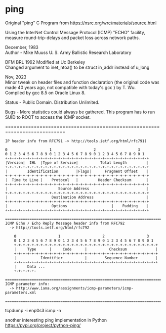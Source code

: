 # ping

Original "ping" C Program from https://nsrc.org/wrc/materials/source.html 


  Using the InterNet Control Message Protocol (ICMP) "ECHO" facility,
  measure round-trip-delays and packet loss across network paths.

  December, 1983  
  Author -
 	Mike Muuss
 	U. S. Army Ballistic Research Laboratory
 	
  DFM BRL 1992
  Modified at Uc Berkeley   
  Changed argument to inet_ntoa() to be struct in_addr instead of u_long
  
  Nov, 2023  
  Minor tweak on header files and function declaration (the original code was made 40 years ago, not compatible with today's gcc ) by T. Wu.   
  Compiled by gcc 8.5 on Oracle Linux 8.
    
  Status -
 	Public Domain.  Distribution Unlimited.
 
  Bugs -
 	More statistics could always be gathered.
 	This program has to run SUID to ROOT to access the ICMP socket.


 ===========================================================================
 
    IP header info from RFC791 -> http://tools.ietf.org/html/rfc791)

    0                   1                   2                   3
    0 1 2 3 4 5 6 7 8 9 0 1 2 3 4 5 6 7 8 9 0 1 2 3 4 5 6 7 8 9 0 1
    +-+-+-+-+-+-+-+-+-+-+-+-+-+-+-+-+-+-+-+-+-+-+-+-+-+-+-+-+-+-+-+-+
    |Version|  IHL  |Type of Service|          Total Length         |
    +-+-+-+-+-+-+-+-+-+-+-+-+-+-+-+-+-+-+-+-+-+-+-+-+-+-+-+-+-+-+-+-+
    |         Identification        |Flags|      Fragment Offset    |
    +-+-+-+-+-+-+-+-+-+-+-+-+-+-+-+-+-+-+-+-+-+-+-+-+-+-+-+-+-+-+-+-+
    |  Time to Live |    Protocol   |         Header Checksum       |
    +-+-+-+-+-+-+-+-+-+-+-+-+-+-+-+-+-+-+-+-+-+-+-+-+-+-+-+-+-+-+-+-+
    |                       Source Address                          |
    +-+-+-+-+-+-+-+-+-+-+-+-+-+-+-+-+-+-+-+-+-+-+-+-+-+-+-+-+-+-+-+-+
    |                    Destination Address                        |
    +-+-+-+-+-+-+-+-+-+-+-+-+-+-+-+-+-+-+-+-+-+-+-+-+-+-+-+-+-+-+-+-+
    |                    Options                    |    Padding    |
    +-+-+-+-+-+-+-+-+-+-+-+-+-+-+-+-+-+-+-+-+-+-+-+-+-+-+-+-+-+-+-+-+

    ===========================================================================
    ICMP Echo / Echo Reply Message header info from RFC792
      -> http://tools.ietf.org/html/rfc792

        0                   1                   2                   3
        0 1 2 3 4 5 6 7 8 9 0 1 2 3 4 5 6 7 8 9 0 1 2 3 4 5 6 7 8 9 0 1
        +-+-+-+-+-+-+-+-+-+-+-+-+-+-+-+-+-+-+-+-+-+-+-+-+-+-+-+-+-+-+-+-+
        |     Type      |     Code      |          Checksum             |
        +-+-+-+-+-+-+-+-+-+-+-+-+-+-+-+-+-+-+-+-+-+-+-+-+-+-+-+-+-+-+-+-+
        |           Identifier          |        Sequence Number        |
        +-+-+-+-+-+-+-+-+-+-+-+-+-+-+-+-+-+-+-+-+-+-+-+-+-+-+-+-+-+-+-+-+
        |     Data ...
        +-+-+-+-+-

    ===========================================================================
    ICMP parameter info:
      -> http://www.iana.org/assignments/icmp-parameters/icmp-parameters.xml

    ===========================================================================

 tcpdump -i enp0s3 icmp -n

 another interesting ping implementation in Python https://pypi.org/project/python-ping/ 
